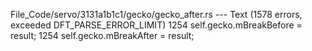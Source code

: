 File_Code/servo/3131a1b1c1/gecko/gecko_after.rs --- Text (1578 errors, exceeded DFT_PARSE_ERROR_LIMIT)
1254         self.gecko.mBreakBefore = result;                                                                                                               1254         self.gecko.mBreakAfter = result;

